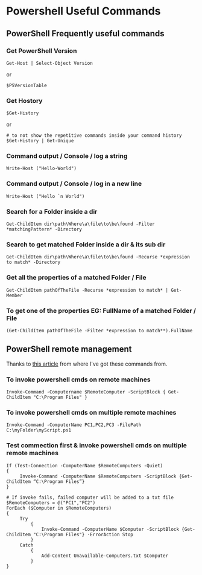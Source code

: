 # Powershell Useful Commands

## PowerShell Frequently useful commands
### Get PowerShell Version
```
Get-Host | Select-Object Version
```
or
```
$PSVersionTable
```
### Get Hostory
```
$Get-History
```
or
```
# to not show the repetitive commands inside your command history
$Get-History | Get-Unique 
```

### Command output / Console / log a string 
```
Write-Host ("Hello-World")
```

### Command output / Console / log in a new line 
```
Write-Host ("Hello `n World")
```

### Search for a Folder inside a dir 
```
Get-ChildItem dir\path\Where\a\file\to\be\found -Filter *matchingPattern* -Directory
```

### Search to get matched Folder inside a dir & its sub dir 
```
Get-ChildItem dir\path\Where\a\file\to\be\found -Recurse *expression to match* -Directory
```

### Get all the properties of a matched Folder / File 
```
Get-ChildItem pathOfTheFile -Recurse *expression to match* | Get-Member
```

### To get one of the properties EG: FullName of a matched Folder / File 
```
(Get-ChildItem pathOfTheFile -Filter *expression to match**).FullName 
```

##
##
## PowerShell remote management
Thanks to [this article](https://4sysops.com/archives/use-powershell-invoke-command-to-run-scripts-on-remote-computers/) from where I've got these commands from.

### To invoke powershell cmds on remote machines
```
Invoke-Command -Computername $RemoteComputer -ScriptBlock { Get-ChildItem "C:\Program Files" }
```

### To invoke powershell cmds on multiple remote machines
```
Invoke-Command -ComputerName PC1,PC2,PC3 -FilePath C:\myFolder\myScript.ps1
```

### Test commection first & invoke powershell cmds on multiple remote machines
```
If (Test-Connection -ComputerName $RemoteComputers -Quiet)
{
     Invoke-Command -ComputerName $RemoteComputers -ScriptBlock {Get-ChildItem “C:\Program Files”}
}
```
```
# If invoke fails, failed computer will be added to a txt file
$RemoteComputers = @("PC1","PC2")
ForEach ($Computer in $RemoteComputers)
{
     Try
         {
             Invoke-Command -ComputerName $Computer -ScriptBlock {Get-ChildItem "C:\Program Files"} -ErrorAction Stop
         }
     Catch
         {
             Add-Content Unavailable-Computers.txt $Computer
         }
}
```


